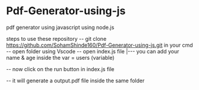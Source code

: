 # Pdf-Generator-using-js



pdf generator using javascript using node.js

steps to use these repository
-- git clone https://github.com/SohamShinde160/Pdf-Generator-using-js.git in your cmd
-- open folder using Vscode
-- open index.js file 
 |--- you can add your name & age inside the var = users (variable)

-- now click on the run button in index.js file 

-- it will generate a output.pdf file inside the same folder 
